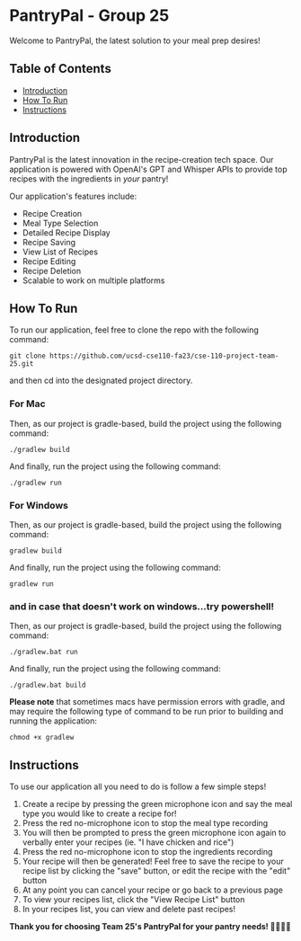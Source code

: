 # PantryPal - Group 25

Welcome to PantryPal, the latest solution to your meal prep desires!

## Table of Contents

- [Introduction](#introduction)
- [How To Run](#how-to-run)
- [Instructions](#instructions)

## Introduction

PantryPal is the latest innovation in the recipe-creation tech space. Our application is powered with OpenAI's GPT and Whisper APIs to provide top recipes with the ingredients in _your_ pantry!

Our application's features include:

- Recipe Creation
- Meal Type Selection
- Detailed Recipe Display
- Recipe Saving
- View List of Recipes
- Recipe Editing
- Recipe Deletion
- Scalable to work on multiple platforms

## How To Run

To run our application, feel free to clone the repo with the following command:

```
git clone https://github.com/ucsd-cse110-fa23/cse-110-project-team-25.git
```

and then cd into the designated project directory.

### For Mac

Then, as our project is gradle-based, build the project using the following command:

```
./gradlew build
```

And finally, run the project using the following command:

```
./gradlew run
```

### For Windows

Then, as our project is gradle-based, build the project using the following command:

```
gradlew build
```

And finally, run the project using the following command:

```
gradlew run
```

### and in case that doesn't work on windows...try powershell!

Then, as our project is gradle-based, build the project using the following command:

```
./gradlew.bat run
```

And finally, run the project using the following command:

```
./gradlew.bat build
```

**Please note** that sometimes macs have permission errors with gradle, and may require the following type of command to be run prior to building and running the application:

```
chmod +x gradlew
```

## Instructions

To use our application all you need to do is follow a few simple steps!

1. Create a recipe by pressing the green microphone icon and say the meal type you would like to create a recipe for!
2. Press the red no-microphone icon to stop the meal type recording
3. You will then be prompted to press the green microphone icon again to verbally enter your recipes (ie. "I have chicken and rice")
4. Press the red no-microphone icon to stop the ingredients recording
5. Your recipe will then be generated! Feel free to save the recipe to your recipe list by clicking the "save" button, or edit the recipe with the "edit" button
6. At any point you can cancel your recipe or go back to a previous page
7. To view your recipes list, click the "View Recipe List" button
8. In your recipes list, you can view and delete past recipes!

**Thank you for choosing Team 25's PantryPal for your pantry needs! 🧑‍🍳🍳💅**
